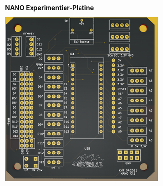 ## NANO Experimentier-Platine


![image](https://github.com/frankyhub/kicad-PCBs/blob/master/NANO_Exp_Platine/NANO-Ex-Platine.png)




